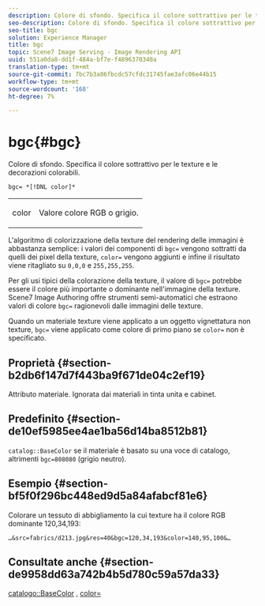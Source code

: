 ```yaml
---
description: Colore di sfondo. Specifica il colore sottrattivo per le texture e le decorazioni colorabili.
seo-description: Colore di sfondo. Specifica il colore sottrattivo per le texture e le decorazioni colorabili.
seo-title: bgc
solution: Experience Manager
title: bgc
topic: Scene7 Image Serving - Image Rendering API
uuid: 551a0da8-dd1f-484a-bf7e-f4896370340a
translation-type: tm+mt
source-git-commit: 7bc7b3a86fbcdc57cfdc31745fae3afc06e44b15
workflow-type: tm+mt
source-wordcount: '168'
ht-degree: 7%

---
```



# bgc{#bgc}

Colore di sfondo. Specifica il colore sottrattivo per le texture e le decorazioni colorabili.

`bgc= *[!DNL color]*`

<table id="simpletable_131302355CAB4900A7B45FED903A1AAD" class="- topic/simpletable "> 
 <tr class="- topic/strow strow"> 
  <td class="- topic/stentry stentry"> <p><span class="+ topic/keyword sw-d/varname varname"> color</span> </p> </td> 
  <td class="- topic/stentry stentry"> <p>Valore colore RGB o grigio. </p></td> 
 </tr> 
</table>

L&#39;algoritmo di colorizzazione della texture del rendering delle immagini è abbastanza semplice: i valori dei componenti di `bgc=` vengono sottratti da quelli dei pixel della texture, `color=` vengono aggiunti e infine il risultato viene ritagliato su `0,0,0` e `255,255,255`.

Per gli usi tipici della colorazione della texture, il valore di `bgc=` potrebbe essere il colore più importante o dominante nell&#39;immagine della texture. Scene7 Image Authoring offre strumenti semi-automatici che estraono valori di colore `bgc=` ragionevoli dalle immagini delle texture.

Quando un materiale texture viene applicato a un oggetto vignettatura non texture, `bgc=` viene applicato come colore di primo piano se `color=` non è specificato.

## Proprietà {#section-b2db6f147d7f443ba9f671de04c2ef19}

Attributo materiale. Ignorata dai materiali in tinta unita e cabinet.

## Predefinito {#section-de10ef5985ee4ae1ba56d14ba8512b81}

`catalog::BaseColor` se il materiale è basato su una voce di catalogo, altrimenti  `bgc=808080` (grigio neutro).

## Esempio {#section-bf5f0f296bc448ed9d5a84afabcf81e6}

Colorare un tessuto di abbigliamento la cui texture ha il colore RGB dominante 120,34,193:

`…&src=fabrics/d213.jpg&res=40&bgc=120,34,193&color=140,95,100&…`

## Consultate anche {#section-de9958dd63a742b4b5d780c59a57da33}

[catalogo::BaseColor](../../../../../ir-api/material-cat/image-rendering-api-ref/c-ir-material-catalog/c-ir-material-data-reference/r-ir-basecolor.md#reference-5f02371b1d8e444ab12d2614d9792de8) ,  [color=](../../../../../ir-api/http-protocol/image-rendering-api-ref/c-ir-http-protocol-ref/c-ir-http-protocol-command-reference/r-ir-http-color.md#reference-ea3cba9edfe94dbab86d8f123a9ed0aa)
